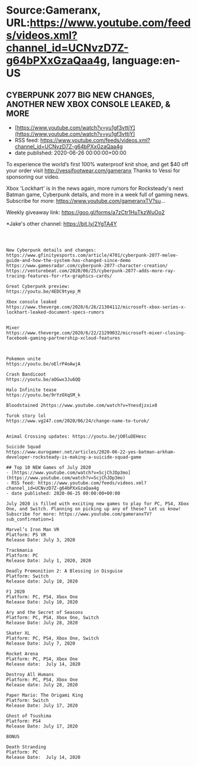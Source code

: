 # Source:Gameranx, URL:https://www.youtube.com/feeds/videos.xml?channel_id=UCNvzD7Z-g64bPXxGzaQaa4g, language:en-US

## CYBERPUNK 2077 BIG NEW CHANGES, ANOTHER NEW XBOX CONSOLE LEAKED, & MORE
 - [https://www.youtube.com/watch?v=yu1gf3vttjY](https://www.youtube.com/watch?v=yu1gf3vttjY)
 - RSS feed: https://www.youtube.com/feeds/videos.xml?channel_id=UCNvzD7Z-g64bPXxGzaQaa4g
 - date published: 2020-06-26 00:00:00+00:00

To experience the world’s first 100% waterproof knit shoe, and get $40 off your order visit http://vessifootwear.com/gameranx
Thanks to Vessi for sponsoring our video.

Xbox 'Lockhart' is in the news again, more rumors for Rocksteady's next Batman game, Cyberpunk details, and more in a week full of gaming news.
Subscribe for more: https://www.youtube.com/gameranxTV?su...


 Weekly giveaway link: https://goo.gl/forms/a7zCtr1HuTkzWuOo2 


*Jake's other channel: https://bit.ly/2YgTA4Y



 ~~~~STORIES~~~~



New Cyberpunk details and changes:
https://www.gfinityesports.com/article/4701/cyberpunk-2077-melee-guide-and-how-the-system-has-changed-since-demo
https://www.gamesradar.com/cyberpunk-2077-character-creation/
https://venturebeat.com/2020/06/25/cyberpunk-2077-adds-more-ray-tracing-features-for-rtx-graphics-cards/

Great Cyberpunk preview:
https://youtu.be/4EDC9tyep_M

Xbox console leaked
https://www.theverge.com/2020/6/26/21304112/microsoft-xbox-series-x-lockhart-leaked-document-specs-rumors


Mixer
https://www.theverge.com/2020/6/22/21299032/microsoft-mixer-closing-facebook-gaming-partnership-xcloud-features



Pokemon unite
https://youtu.be/oElrP4oAwjA

Crash Bandicoot 
https://youtu.be/aOGwx3Ju6QQ

Halo Infinite tease 
https://youtu.be/9rYzOXqSM_k

Bloodstained 2https://www.youtube.com/watch?v=Ynesdjzxix0

Turok story lol
https://www.vg247.com/2020/06/24/change-name-to-turok/


Animal Crossing updates: https://youtu.be/jO0luDEHesc

Suicide Squad
https://www.eurogamer.net/articles/2020-06-22-yes-batman-arkham-developer-rocksteady-is-making-a-suicide-squad-game

## Top 10 NEW Games of July 2020
 - [https://www.youtube.com/watch?v=ScjChJDp3mo](https://www.youtube.com/watch?v=ScjChJDp3mo)
 - RSS feed: https://www.youtube.com/feeds/videos.xml?channel_id=UCNvzD7Z-g64bPXxGzaQaa4g
 - date published: 2020-06-25 00:00:00+00:00

July 2020 is filled with exciting new games to play for PC, PS4, Xbox One, and Switch. Planning on picking up any of these? Let us know!
Subscribe for more: https://www.youtube.com/gameranxTV?sub_confirmation=1

Marvel’s Iron Man VR 
Platform: PS VR 
Release Date: July 3, 2020

Trackmania 
Platform: PC
Release Date: July 1, 2020, 2020

Deadly Premonition 2: A Blessing in Disguise 
Platform: Switch
Release date: July 10, 2020

F1 2020 
Platform: PC, PS4, Xbox One
Release Date: July 10, 2020

Ary and the Secret of Seasons 
Platform: PC, PS4, Xbox One, Switch
Release Date: July 28, 2020

Skater XL 
Platform: PC, PS4, Xbox One, Switch
Release Date: July 7, 2020

Rocket Arena 
Platform: PC, PS4, Xbox One
Release date:  July 14, 2020

Destroy All Humans 
Platform: PC, PS4, Xbox One
Release date: July 28, 2020

Paper Mario: The Origami King 
Platform: Switch
Release Date: July 17, 2020

Ghost of Tsushima 
Platform: PS4
Release Date: July 17, 2020

BONUS

Death Stranding 
Platform: PC
Release Date:  July 14, 2020

